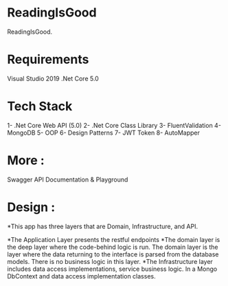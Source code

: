# ReadingIsGood

ReadingIsGood.

# Requirements

 Visual Studio 2019
.Net Core 5.0

# Tech Stack

1- .Net Core Web API (5.0)
2- .Net Core Class Library
3- FluentValidation
4- MongoDB
5- OOP
6- Design Patterns
7- JWT Token
8- AutoMapper

# More :

Swagger API Documentation & Playground

# Design :

*This app has three layers that are Domain, Infrastructure, and API.

*The Application Layer presents the restful endpoints 
*The domain layer is the deep layer where the code-behind logic is run. The domain layer is the layer where the data returning to the interface is parsed from the database models. There is no business logic in this layer.
*The Infrastructure layer includes data access implementations, service business logic. In a Mongo DbContext and data access implementation classes.


